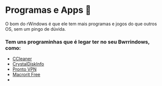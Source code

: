 # Programas e Apps 🧩 

O bom do rWindows é que ele tem mais programas e jogos do que outros OS, sem um pingo de dúvida. 

### Tem uns programinhas que é legar ter no seu Bwrrindows, como:

* [CCleaner](https://www.ccleaner.com/pt-br)
* [CrystalDiskInfo](https://crystalmark.info/en/software/crystaldiskinfo)
* [Pronto VPN](https://protonvpn.com/pt-br)
* [Macrorit Free](https://macrorit.com/purchase.html)
* 
